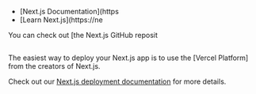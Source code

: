 


- [Next.js Documentation](https
- [Learn Next.js](https://ne

You can check out [the Next.js GitHub reposit

## 

The easiest way to deploy your Next.js app is to use the [Vercel Platform] from the creators of Next.js.

Check out our [Next.js deployment documentation](https://nextjs.org/docs/deployment) for more details.
